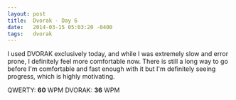```yaml
---
layout: post
title:  Dvorak - Day 6
date:   2014-03-15 05:03:20 -0400
tags:   dvorak
---
```

I used DVORAK exclusively today, and while I was extremely slow and error prone, I definitely feel more comfortable now. There is still a long way to go before I'm comfortable and fast enough with it but I'm definitely seeing progress, which is highly motivating.

QWERTY: **60** WPM
DVORAK: **36** WPM
